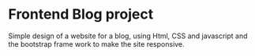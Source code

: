 # Frontend Blog project
Simple design of a website for a blog, using Html, CSS and javascript and the bootstrap frame work to make the site responsive.




